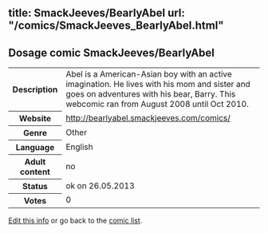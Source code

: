 title: SmackJeeves/BearlyAbel
url: "/comics/SmackJeeves_BearlyAbel.html"
---
Dosage comic SmackJeeves/BearlyAbel
-----------------------------------------

<p id="msg"></p>
<script type="text/javascript">
if (window.location.search === '?edit_info_mail=sent_ok') {
  var elem = document.getElementById("msg");
  elem.innerHTML = 'Edited information sucessfully sent for review, which is usually done daily. Thanks!';
  elem.className = 'ok';
}
</script>
<table class="comicinfo">
<tr>
<th>Description</th><td>Abel is a American-Asian boy with an active imagination. He lives with his mom and sister and goes on adventures with his bear, Barry. This webcomic ran from August 2008 until Oct 2010.</td>
</tr>
<tr>
<th>Website</th><td><a href="http://bearlyabel.smackjeeves.com/comics/">http://bearlyabel.smackjeeves.com/comics/</a></td>
</tr>
<tr>
<th>Genre</th><td>Other</td>
</tr>
<tr>
<th>Language</th><td>English</td>
</tr>
<tr>
<th>Adult content</th><td>no</td>
</tr>
<tr>
<th>Status</th><td>ok on 26.05.2013</td>
</tr>
<tr>
<th>Votes</th><td>0</td>
</tr>
</table>

[Edit this info](SmackJeeves_BearlyAbel_edit.html) or go back to the [comic list](../comic-index.html).
